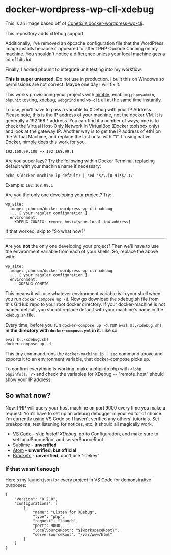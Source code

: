 # docker-wordpress-wp-cli-xdebug

This is an image based off of [Conetix's docker-wordpress-wp-cli](https://github.com/conetix/docker-wordpress-wp-cli).

This repository adds xDebug support.

Additionally, I've removed an opcache configuration file that the WordPress image installs because it appeared to affect PHP Opcode Caching on my machine. You shouldn't notice a difference unless your local machine gets a lot of hits *lol*.

Finally, I added phpunit to integrate unit testing into my workflow.

**This is super untested.** Do not use in production. I built this on Windows so permissions are not correct. Maybe one day I will fix it.

This works provisioning your projects with [nimble](https://github.com/johnrom/nimble), enabling `phpmyadmin`, `phpunit` testing, xdebug, `webgrind` and `wp-cli` all at the same time instantly.

To use, you'll have to pass a variable to XDebug with your IP Address. Please note, this is the IP address of your machine, not the docker VM. It is generally a 192.168.* address. You can find it a number of ways, one is to check the Virtual Host-Only Network in VirtualBox (Docker toolsbox only) and look at the gateway IP. Another way is to get the IP address of eth1 on the Virtual Machine, and replace the last octal with "1". If using native Docker, [nimble](https://github.com/johnrom/nimble) does this work for you.

`192.168.99.100 => 192.168.99.1`

Are you super lazy? Try the following within Docker Terminal, replacing default with your machine name if necessary:

`echo $(docker-machine ip default) | sed 's/\.[0-9]*$/.1/'`

Example: `192.168.99.1`

Are you the only one developing your project? Try:

```
wp_site:
  image: johnrom/docker-wordpress-wp-cli-xdebug
  ... [ your regular configuration ]
  environment:
    XDEBUG_CONFIG: remote_host=[your.local.ip4.address]
```

If that worked, skip to "So what now?"

---

Are you **not** the only one developing your project? Then we'll have to use the environment variable from each of your shells. So, replace the above with:

```
wp_site:
  image: johnrom/docker-wordpress-wp-cli-xdebug
  ... [ your regular configuration ]
  environment:
    - XDEBUG_CONFIG
```

This means it will use whatever environment variable is in your shell when you run `docker-compose up -d`. Now go download the xdebug.sh file from this GitHub repo to your root docker directory. If your docker-machine is not named default, you should replace default with your machine's name in the `xdebug.sh` file.

Every time, before you run `docker-compose up -d`, run `eval $(./xdebug.sh)` **in the directory with `docker-compose.yml` in it**. Like so:

```
eval $(./xdebug.sh)
docker-compose up -d
```

This tiny command runs the `docker-machine ip | sed` command above and exports it to an environment variable, that docker-compose picks up.

To confirm everything is working, make a phpinfo.php with `<?php phpinfo(); ?>` and check the variables for XDebug -- "remote_host" should show your IP address.

## So what now?

Now, PHP will query your host machine on port 9000 every time you make a request. You'll have to set up an xdebug debugger in your editor of choice. I'm currently using VS Code so I haven't verified any others' tutorials. Set breakpoints, test listening for notices, etc. It should all magically work.

- [VS Code](https://github.com/felixfbecker/vscode-php-debug) - skip *Install XDebug*, go to Configuration, and make sure to set localSourceRoot and serverSourceRoot
- [Sublime](https://github.com/martomo/SublimeTextXdebug) - **unverified**
- [Atom](https://atom.io/packages/php-debug) - **unverified, but official**
- [Brackets](https://github.com/spocke/php-debugger) - **unverified**, don't use "idekey"

### If that wasn't enough

Here's my launch.json for every project in VS Code for demonstrative purposes:

```
{
	"version": "0.2.0",
	"configurations": [
		{
			"name": "Listen for XDebug",
			"type": "php",
			"request": "launch",
			"port": 9000,
            "localSourceRoot": "${workspaceRoot}",
            "serverSourceRoot": "/var/www/html"
		}
	]
}
```
